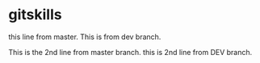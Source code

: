 # gitskills
this line from master.
This is from dev branch.

This is the 2nd line from master branch.
this is 2nd line from DEV branch.
